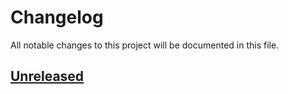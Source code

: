 # Changelog

All notable changes to this project will be documented in this file.

## [Unreleased](https://github.com/figuren-theater/ft-performance/compare/1.2.6...HEAD)



